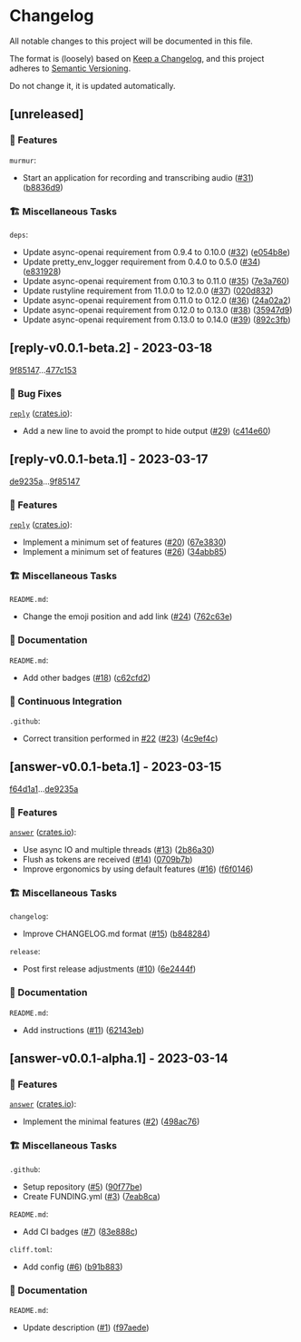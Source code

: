 # Changelog

All notable changes to this project will be documented in this file.

The format is (loosely) based on [Keep a Changelog](https://keepachangelog.com/en/1.0.0/),
and this project adheres to [Semantic Versioning](https://semver.org/spec/v2.0.0.html).

Do not change it, it is updated automatically.

## [unreleased]

### 🌟 Features


`murmur`:


- Start an application for recording and transcribing audio ([#31](https://github.com/schneiderfelipe/getanswe.rs/issues/31)) ([b8836d9](https://github.com/schneiderfelipe/getanswe.rs/commit/b8836d922aeb1cbdf978898306f0abd8ad831754))


### 🏗️ Miscellaneous Tasks


`deps`:


- Update async-openai requirement from 0.9.4 to 0.10.0 ([#32](https://github.com/schneiderfelipe/getanswe.rs/issues/32)) ([e054b8e](https://github.com/schneiderfelipe/getanswe.rs/commit/e054b8efee3d453e212a281ae8d83823a4646b7c))
- Update pretty_env_logger requirement from 0.4.0 to 0.5.0 ([#34](https://github.com/schneiderfelipe/getanswe.rs/issues/34)) ([e831928](https://github.com/schneiderfelipe/getanswe.rs/commit/e831928f466f00aae1c58955c6eb012397f07fd9))
- Update async-openai requirement from 0.10.3 to 0.11.0 ([#35](https://github.com/schneiderfelipe/getanswe.rs/issues/35)) ([7e3a760](https://github.com/schneiderfelipe/getanswe.rs/commit/7e3a760de045793f7dae03adff73d8d9c25bf5fd))
- Update rustyline requirement from 11.0.0 to 12.0.0 ([#37](https://github.com/schneiderfelipe/getanswe.rs/issues/37)) ([020d832](https://github.com/schneiderfelipe/getanswe.rs/commit/020d832aac45591070662c1a14e74c2c1d4840ef))
- Update async-openai requirement from 0.11.0 to 0.12.0 ([#36](https://github.com/schneiderfelipe/getanswe.rs/issues/36)) ([24a02a2](https://github.com/schneiderfelipe/getanswe.rs/commit/24a02a2f456a461bbb0ec48aca091f2e33384f05))
- Update async-openai requirement from 0.12.0 to 0.13.0 ([#38](https://github.com/schneiderfelipe/getanswe.rs/issues/38)) ([35947d9](https://github.com/schneiderfelipe/getanswe.rs/commit/35947d905940e2ed97fbf1929b82cde2bf3d4f18))
- Update async-openai requirement from 0.13.0 to 0.14.0 ([#39](https://github.com/schneiderfelipe/getanswe.rs/issues/39)) ([892c3fb](https://github.com/schneiderfelipe/getanswe.rs/commit/892c3fb678670697745a157f45ec3511ebde82ff))


## [reply-v0.0.1-beta.2] - 2023-03-18

[9f85147](https://github.com/schneiderfelipe/getanswe.rs/commit/9f85147987d1e9d8fe730df661607744c43413be)...[477c153](https://github.com/schneiderfelipe/getanswe.rs/commit/477c1531bb83d78c866e48326d2c8d3af7ff6f1e)

### 🐛 Bug Fixes


[`reply`](https://github.com/schneiderfelipe/getanswe.rs/tree/main/reply#reply) ([crates.io](https://crates.io/crates/reply)):


- Add a new line to avoid the prompt to hide output ([#29](https://github.com/schneiderfelipe/getanswe.rs/issues/29)) ([c414e60](https://github.com/schneiderfelipe/getanswe.rs/commit/c414e6092c159869c195d8be1956443cc3d3a191))


## [reply-v0.0.1-beta.1] - 2023-03-17

[de9235a](https://github.com/schneiderfelipe/getanswe.rs/commit/de9235a59e5e14a0e7d90e353acf31a27a87571a)...[9f85147](https://github.com/schneiderfelipe/getanswe.rs/commit/9f85147987d1e9d8fe730df661607744c43413be)

### 🌟 Features


[`reply`](https://github.com/schneiderfelipe/getanswe.rs/tree/main/reply#reply) ([crates.io](https://crates.io/crates/reply)):


- Implement a minimum set of features ([#20](https://github.com/schneiderfelipe/getanswe.rs/issues/20)) ([67e3830](https://github.com/schneiderfelipe/getanswe.rs/commit/67e3830bfbe0e4d29f23c0dc817a75e6df0f68ff))
- Implement a minimum set of features ([#26](https://github.com/schneiderfelipe/getanswe.rs/issues/26)) ([34abb85](https://github.com/schneiderfelipe/getanswe.rs/commit/34abb85dacf7248b718274d420798b4df396d756))


### 🏗️ Miscellaneous Tasks


`README.md`:


- Change the emoji position and add link ([#24](https://github.com/schneiderfelipe/getanswe.rs/issues/24)) ([762c63e](https://github.com/schneiderfelipe/getanswe.rs/commit/762c63ecf277e29251d49f5132173bff92cf2961))


### 📝 Documentation


`README.md`:


- Add other badges ([#18](https://github.com/schneiderfelipe/getanswe.rs/issues/18)) ([c62cfd2](https://github.com/schneiderfelipe/getanswe.rs/commit/c62cfd2048c082b7ef5246de9eeb88c2f0458dd8))


### 🚀 Continuous Integration


`.github`:


- Correct transition performed in [#22](https://github.com/schneiderfelipe/getanswe.rs/issues/22) ([#23](https://github.com/schneiderfelipe/getanswe.rs/issues/23)) ([4c9ef4c](https://github.com/schneiderfelipe/getanswe.rs/commit/4c9ef4cfb91b4ed7e6b0241dcd029a95d176f84f))


## [answer-v0.0.1-beta.1] - 2023-03-15

[f64d1a1](https://github.com/schneiderfelipe/getanswe.rs/commit/f64d1a10038d64d9c96d30688164c285d5c773db)...[de9235a](https://github.com/schneiderfelipe/getanswe.rs/commit/de9235a59e5e14a0e7d90e353acf31a27a87571a)

### 🌟 Features


[`answer`](https://github.com/schneiderfelipe/getanswe.rs/tree/main/answer#answer) ([crates.io](https://crates.io/crates/answer)):


- Use async IO and multiple threads ([#13](https://github.com/schneiderfelipe/getanswe.rs/issues/13)) ([2b86a30](https://github.com/schneiderfelipe/getanswe.rs/commit/2b86a3037a14e1dc5c28ec2b7a41dc4b8548bd34))
- Flush as tokens are received ([#14](https://github.com/schneiderfelipe/getanswe.rs/issues/14)) ([0709b7b](https://github.com/schneiderfelipe/getanswe.rs/commit/0709b7b3b49484ee303aa8624d63bccbaf396c80))
- Improve ergonomics by using default features ([#16](https://github.com/schneiderfelipe/getanswe.rs/issues/16)) ([f6f0146](https://github.com/schneiderfelipe/getanswe.rs/commit/f6f01461ca005ddae16d0a250f67310cbb8e69ec))


### 🏗️ Miscellaneous Tasks


`changelog`:


- Improve CHANGELOG.md format ([#15](https://github.com/schneiderfelipe/getanswe.rs/issues/15)) ([b848284](https://github.com/schneiderfelipe/getanswe.rs/commit/b84828497bf84305001c03db9410b91ea0000b35))


`release`:


- Post first release adjustments ([#10](https://github.com/schneiderfelipe/getanswe.rs/issues/10)) ([6e2444f](https://github.com/schneiderfelipe/getanswe.rs/commit/6e2444f159fca322c51d37634c576c66d0e1541e))


### 📝 Documentation


`README.md`:


- Add instructions ([#11](https://github.com/schneiderfelipe/getanswe.rs/issues/11)) ([62143eb](https://github.com/schneiderfelipe/getanswe.rs/commit/62143ebe1d5808a9dd6c7034b622b3dfdafeba3f))


## [answer-v0.0.1-alpha.1] - 2023-03-14

### 🌟 Features


[`answer`](https://github.com/schneiderfelipe/getanswe.rs/tree/main/answer#answer) ([crates.io](https://crates.io/crates/answer)):


- Implement the minimal features ([#2](https://github.com/schneiderfelipe/getanswe.rs/issues/2)) ([498ac76](https://github.com/schneiderfelipe/getanswe.rs/commit/498ac76b41d6de3f73275f6926dc23a61d7088dc))


### 🏗️ Miscellaneous Tasks


`.github`:


- Setup repository ([#5](https://github.com/schneiderfelipe/getanswe.rs/issues/5)) ([90f77be](https://github.com/schneiderfelipe/getanswe.rs/commit/90f77be7db21e2acae86e470f92fddbaae5987fb))
- Create FUNDING.yml ([#3](https://github.com/schneiderfelipe/getanswe.rs/issues/3)) ([7eab8ca](https://github.com/schneiderfelipe/getanswe.rs/commit/7eab8ca4c5838126f9487c137abf86bbfbacbb72))


`README.md`:


- Add CI badges ([#7](https://github.com/schneiderfelipe/getanswe.rs/issues/7)) ([83e888c](https://github.com/schneiderfelipe/getanswe.rs/commit/83e888c994e3e3e50bac48fb7eac86e2ddb3d93d))


`cliff.toml`:


- Add config ([#6](https://github.com/schneiderfelipe/getanswe.rs/issues/6)) ([b91b883](https://github.com/schneiderfelipe/getanswe.rs/commit/b91b8838e287945f21f2a15a045c3333cf0dcb54))


### 📝 Documentation


`README.md`:


- Update description ([#1](https://github.com/schneiderfelipe/getanswe.rs/issues/1)) ([f97aede](https://github.com/schneiderfelipe/getanswe.rs/commit/f97aede8268fb0b4839a8d0e6b8679a70915d95b))


<!-- generated by git-cliff -->
